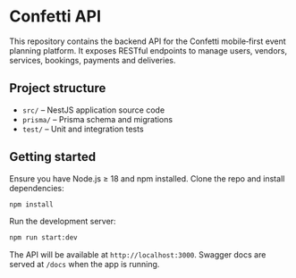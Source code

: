 # Confetti API

This repository contains the backend API for the Confetti mobile‑first event planning platform. It exposes RESTful endpoints to manage users, vendors, services, bookings, payments and deliveries.

## Project structure

* `src/` – NestJS application source code
* `prisma/` – Prisma schema and migrations
* `test/` – Unit and integration tests

## Getting started

Ensure you have Node.js ≥ 18 and npm installed. Clone the repo and install dependencies:

```bash
npm install
```

Run the development server:

```bash
npm run start:dev
```

The API will be available at `http://localhost:3000`. Swagger docs are served at `/docs` when the app is running.
